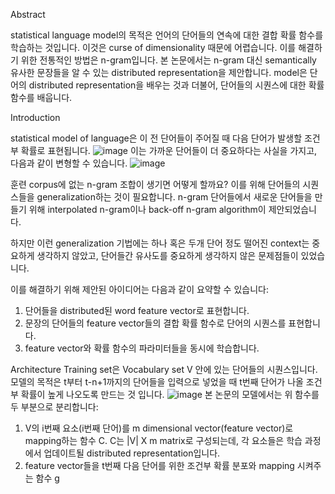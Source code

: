 Abstract

statistical language model의 목적은 언어의 단어들의 연속에 대한 결합 확률 함수를 학습하는 것입니다. 이것은 curse of dimensionality 때문에 어렵습니다. 이를 해결하기 위한 전통적인 방법은 n-gram입니다. 본 논문에서는 n-gram 대신 semantically 유사한 문장들을 알 수 있는 distributed representation을 제안합니다. model은 단어의 distributed representation을 배우는 것과 더불어, 단어들의 시퀀스에 대한 확률 함수를 배웁니다.

Introduction

statistical model of language은 이 전 단어들이 주어질 때 다음 단어가 발생할 조건부 확률로 표현됩니다.
![image](https://user-images.githubusercontent.com/11609881/113379600-e4fb4180-93b4-11eb-8349-3127a7e5be21.png)
이는 가까운 단어들이 더 중요하다는 사실을 가지고, 다음과 같이 변형할 수 있습니다.
![image](https://user-images.githubusercontent.com/11609881/113379680-1a079400-93b5-11eb-8a9f-ad748e46e339.png)

훈련 corpus에 없는 n-gram 조합이 생기면 어떻게 할까요? 이를 위해 단어들의 시퀀스들을 generalization하는 것이 필요합니다. n-gram 단어들에서 새로운 단어들을 만들기 위해 interpolated n-gram이나 back-off n-gram algorithm이 제안되었습니다.

하지만 이런 generalization 기법에는 하나 혹은 두개 단어 정도 떨어진 context는 중요하게 생각하지 않았고, 단어들간 유사도를 중요하게 생각하지 않은 문제점들이 있었습니다.

이를 해결하기 위해 제안된 아이디어는 다음과 같이 요약할 수 있습니다:
1. 단어들을 distributed된 word feature vector로 표현합니다.
2. 문장의 단어들의 feature vector들의 결합 확률 함수로 단어의 시퀀스를 표현합니다.
3. feature vector와 확률 함수의 파라미터들을 동시에 학습합니다.

Architecture
Training set은 Vocabulary set V 안에 있는 단어들의 시퀀스입니다. 모델의 목적은 t부터 t-n+1까지의 단어들을 입력으로 넣었을 때 t번째 단어가 나올 조건부 확률이 높게 나오도록 만드는 것 입니다.
![image](https://user-images.githubusercontent.com/11609881/113380955-a1a2d200-93b8-11eb-88b2-85f0a6e1ea25.png)
본 논문의 모델에서는 위 함수를 두 부분으로 분리합니다:

1. V의 i번째 요소(i번째 단어)를 m dimensional vector(feature vector)로 mapping하는 함수 C. C는 |V| X m matrix로 구성되는데, 각 요소들은 학습 과정에서 업데이트될 distributed representation입니다.
2. feature vector들을 t번째 다음 단어를 위한 조건부 확률 분포와 mapping 시켜주는 함수 g
<!--stackedit_data:
eyJoaXN0b3J5IjpbLTM0MjE3NDc0MCwtMjI4NTUwMjY2LC0xMD
A0Nzk4OTYsLTExNTIwMzQzNTldfQ==
-->